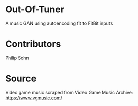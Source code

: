 # Out-Of-Tuner
A music GAN using autoencoding fit to FitBit inputs

# Contributors
Philip Sohn

# Source
Video game music scraped from Video Game Music Archive: https://www.vgmusic.com/
